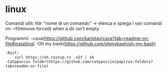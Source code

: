 # linux

Comandi utili:
	tldr "nome di un comando" -> elenca e spiega i vari comandi
	rm -rf(remove forced) when a dir isn't empty

Programmi:
	-cava(https://github.com/karlstav/cava?tab=readme-ov-file#installing)
	-Oh my bash(https://github.com/ohmybash/oh-my-bash)

	-Rust:
		curl https://sh.rustup.rs -sSf | sh
	-Catppuccin folder(https://github.com/catppuccin/papirus-folders?tab=readme-ov-file)
